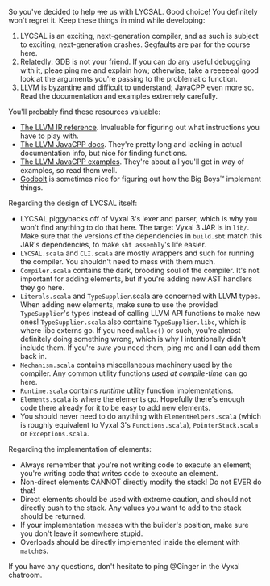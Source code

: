 So you've decided to help <s>me</s> us with LYCSAL. Good choice! You definitely won't regret it. Keep these things in mind while developing:
1. LYCSAL is an exciting, next-generation compiler, and as such is subject to exciting, next-generation crashes. Segfaults are par for the course here.
2. Relatedly: GDB is not your friend. If you can do any useful debugging with it, pleae ping me and explain how; otherwise, take a reeeeeal good look at the arguments you're passing to the problematic function.
3. LLVM is byzantine and difficult to understand; JavaCPP even more so. Read the documentation and examples extremely carefully.

You'll probably find these resources valuable:
* [The LLVM IR reference](https://www.llvm.org/docs/LangRef.html). Invaluable for figuring out what instructions you have to play with.
* [The LLVM JavaCPP docs](http://bytedeco.org/javacpp-presets/llvm/apidocs/). They're pretty long and lacking in actual documentation info, but nice for finding functions.
* [The LLVM JavaCPP examples](https://github.com/bytedeco/javacpp-presets/tree/master/llvm). They're about all you'll get in way of examples, so read them well.
* [Godbolt](https://godbolt.org/) is sometimes nice for figuring out how the Big Boys™ implement things.

Regarding the design of LYCSAL itself:
* LYCSAL piggybacks off of Vyxal 3's lexer and parser, which is why you won't find anything to do that here. The target Vyxal 3 JAR is in `lib/`. Make sure that the versions of the dependencies in `build.sbt` match this JAR's dependencies, to make `sbt assembly`'s life easier.
* `LYCSAL.scala` and `CLI.scala` are mostly wrappers and such for running the compiler. You shouldn't need to mess with them much.
* `Compiler.scala` contains the dark, brooding soul of the compiler. It's not important for adding elements, but if you're adding new AST handlers they go here.
* `Literals.scala` and `TypeSupplier`.scala are concerned with LLVM types. When adding new elements, make sure to use the provided `TypeSupplier`'s types instead of calling LLVM API functions to make new ones! `TypeSupplier.scala` also contains `TypeSupplier.libc`, which is where libc externs go. If you need `malloc()` or such, you're almost definitely doing something wrong, which is why I intentionally didn't include them. If you're _sure_ you need them, ping me and I can add them back in.
* `Mechanism.scala` contains miscellaneous machinery used by the compiler. Any common utility functions _used at compile-time_ can go here.
* `Runtime.scala` contains _runtime_ utility function implementations.
* `Elements.scala` is where the elements go. Hopefully there's enough code there already for it to be easy to add new elements.
* You should never need to do anything with `ElementHelpers.scala` (which is roughly equivalent to Vyxal 3's `Functions.scala`), `PointerStack.scala` or `Exceptions.scala`.

Regarding the implementation of elements:
* Always remember that you're not writing code to execute an element; you're writing code that writes code to execute an element.
* Non-direct elements CANNOT directly modify the stack! Do not EVER do that!
* Direct elements should be used with extreme caution, and should not directly push to the stack. Any values you want to add to the stack should be returned.
* If your implementation messes with the builder's position, make sure you don't leave it somewhere stupid.
* Overloads should be directly implemented inside the element with `match`es.

If you have any questions, don't hesitate to ping @Ginger in the Vyxal chatroom.